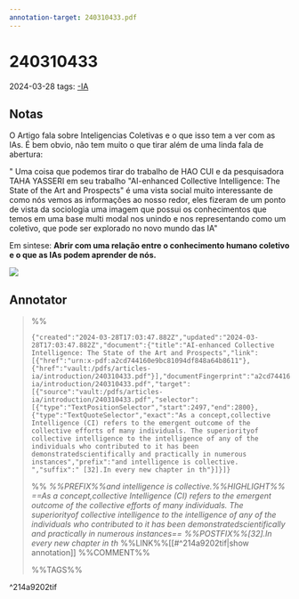 ```yaml
---
annotation-target: 240310433.pdf
---
```


# 240310433

2024-03-28
tags: [-IA](-IA.md)

## Notas


O Artigo fala sobre Inteligencias Coletivas e o que isso tem a ver com as IAs. É bem obvio, não tem muito o que tirar além de uma linda fala de abertura:

" Uma coisa que podemos tirar do trabalho de HAO CUI e da pesquisadora TAHA YASSERI em seu trabalho "AI-enhanced Collective Intelligence: The State of the Art and Prospects" é uma vista social muito interessante de como nós vemos as informações ao nosso redor, eles fizeram de um ponto de vista da sociologia uma imagem que possui os conhecimentos que temos em uma base multi modal nos unindo e nos representando como um coletivo, que pode ser explorado no novo mundo das IA" 

Em sintese: **Abrir com uma relação entre o conhecimento humano coletivo e o que as IAs podem aprender de nós.**

![](../../../img/240310433-Areas%20afetadas.png)

## Annotator


>%%
>```annotation-json
>{"created":"2024-03-28T17:03:47.882Z","updated":"2024-03-28T17:03:47.882Z","document":{"title":"AI-enhanced Collective Intelligence: The State of the Art and Prospects","link":[{"href":"urn:x-pdf:a2cd744160e9bc81094df848a64b8611"},{"href":"vault:/pdfs/articles-ia/introduction/240310433.pdf"}],"documentFingerprint":"a2cd744160e9bc81094df848a64b8611"},"uri":"vault:/pdfs/articles-ia/introduction/240310433.pdf","target":[{"source":"vault:/pdfs/articles-ia/introduction/240310433.pdf","selector":[{"type":"TextPositionSelector","start":2497,"end":2800},{"type":"TextQuoteSelector","exact":"As a concept,collective Intelligence (CI) refers to the emergent outcome of the collective efforts of many individuals. The superiorityof collective intelligence to the intelligence of any of the individuals who contributed to it has been demonstratedscientifically and practically in numerous instances","prefix":"and intelligence is collective. ","suffix":" [32].In every new chapter in th"}]}]}
>```
>%%
>*%%PREFIX%%and intelligence is collective.%%HIGHLIGHT%% ==As a concept,collective Intelligence (CI) refers to the emergent outcome of the collective efforts of many individuals. The superiorityof collective intelligence to the intelligence of any of the individuals who contributed to it has been demonstratedscientifically and practically in numerous instances== %%POSTFIX%%[32].In every new chapter in th*
>%%LINK%%[[#^214a9202tif|show annotation]]
>%%COMMENT%%
>
>%%TAGS%%
>
^214a9202tif
